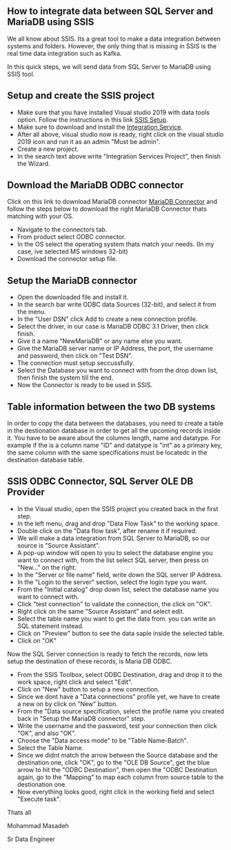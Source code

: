 ## How to integrate data between SQL Server and MariaDB using SSIS

We all know about SSIS. Its a great tool to make a data integration between systems and folders. However, the only thing that is missing in SSIS is the real time data integration such as Kafka.

In this quick steps, we will send data from SQL Server to MariaDB using SSIS tool.

## Setup and create the SSIS project
- Make sure that you have installed Visual studio 2019 with data tools option. Follow the instructions in this link
[SSIS Setup](https://docs.microsoft.com/en-us/sql/ssdt/download-sql-server-data-tools-ssdt?view=sql-server-ver15).
- Make sure to download and install the [Integration Service](https://marketplace.visualstudio.com/items?itemName=SSIS.SqlServerIntegrationServicesProjects).
- After all above, visual studio now is ready, right click on the visual studio 2019 icon and run it as an admin "Must be admin".
- Create a new project.
- In the search text above write "Integration Services Project", then finish the Wizard.

## Download the MariaDB ODBC connector
Click on this link to download MariaDB connector [MariaDB Connector](https://mariadb.com/kb/en/mariadb-connector-odbc) and
follow the steps below to download the right MariaDB Connector thats matching with your OS.
- Navigate to the connectors tab.
- From product select ODBC connector.
- In the OS select the operating system thats match your needs. (In my case, ive selected MS windows 32-bit)
- Download the connector setup file.

## Setup the MariaDB connector
- Open the downloaded file and install it.
- In the search bar write ODBC data Sources (32-bit), and select it from the menu.
- In the "User DSN" click Add to create a new connection profile.
- Select the driver, in our case is MariaDB ODBC 3.1 Driver, then click finish.
- Give it a name "NewMariaDB" or any name else you want.
- Give the MariaDB server name or IP Address, the port, the username and password, then click on "Test DSN".
- The connection must setup seccussfully.
- Select the Database you want to connect with from the drop down list, then finish the system till the end.
- Now the Connector is ready to be used in SSIS.

## Table information between the two DB systems
<p>In order to copy the data between the databases, you need to create a table in the destionation database in order to get all the upcoming records inside it. You have to be aware about the columns length, name and datatype. For example if the is a column name "ID" and datatype is "int" as a primary key, the same column with the same specifications must be locatedc in the destination database table.</p>

## SSIS ODBC Connector, SQL Server OLE DB Provider
- In the Visual studio, open the SSIS project you created back in the first step.
- In the left menu, drag and drop "Data Flow Task" to the working space.
- Double click on the "Data flow task", after rename it if required.
- We will make a data integration from SQL Server to MariaDB, so our source is "Source Assistant".
- A pop-up window will open to you to select the database engine you want to connect with, from the list select SQL server, then press on "New..." on the right.
- In the "Server or file name" field, write down the SQL server IP Address.
- In the "Login to the server" section, select the login type you want.
- From the "Initial catalog" drop down list, select the database name you want to connect with.
- Click "test connection" to validate the connection, the click on "OK".
- Right click on the same "Source Assistant" and select edit.
- Select the table name you want to get the data from. you can write an SQL statement instead.
- Click on "Preview" button to see the data saple inside the selected table.
- Click on "OK"
<p>Now the SQL Server connection is ready to fetch the records, now lets setup the destination of these records, is Maria DB ODBC.</p>

- From the SSIS Toolbox, select ODBC Destination, drag and drop it to the work space, right click and select "Edit".
- Click on "New" button to setup a new connection.
- Since we dont have a "Data connections" profile yet, we have to create a new on by click on "New" button.
- From the "Data source specification, select the profile name you created back in "Setup the MariaDB connector" step.
- Write the username and the password, test your connection then click "OK", and also "OK".
- Choose the "Data access mode" to be "Table Name-Batch".
- Select the Table Name.
- Since we didnt match the arrow between the Source database and the destination one, click "OK", go to the "OLE DB Source", get the blue arrow to hit the "ODBC Destination", then open the "ODBC Destination again, go to the "Mapping" to map each column from source table to the destionation one.
-  Now everything looks good, right click in the working field and select "Execute task".

<p>Thats all</p>

<p>Mohammad Masadeh</p>
<p>Sr Data Engineer</p>
